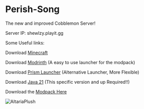 # Perish-Song
The new and improved Cobblemon Server!
 
Server IP: shewlzy.playit.gg
  

Some Useful links:

Download [Minecraft](https://www.minecraft.net/en-us/download)

Download [Modrinth](https://modrinth.com/app) (A easy to use launcher for the modpack)

Download [Prism Launcher](https://prismlauncher.org/download/windows/) (Alternative Launcher, More Flexible)

Download [Java 21](https://www.oracle.com/java/technologies/javase/jdk21-archive-downloads.html) (This specific version and up Required!!)

Download the [Modpack Here](https://github.com/Ranoreal/Perish-Song/releases/tag/1)


![AltariaPlush](https://nintendosoup.com/wp-content/uploads/2022/10/AltariaLifeSizeCover.jpg)
